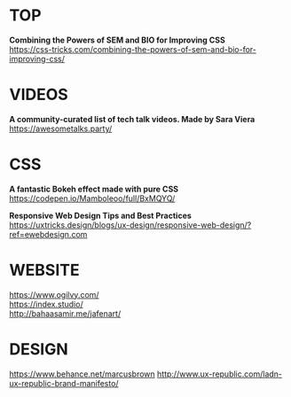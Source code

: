 # TOP

**Combining the Powers of SEM and BIO for Improving CSS**  
https://css-tricks.com/combining-the-powers-of-sem-and-bio-for-improving-css/


# VIDEOS

**A community-curated list of tech talk videos. Made by Sara Viera**  
https://awesometalks.party/


# CSS

**A fantastic Bokeh effect made with pure CSS**  
https://codepen.io/Mamboleoo/full/BxMQYQ/

**Responsive Web Design Tips and Best Practices**  
https://uxtricks.design/blogs/ux-design/responsive-web-design/?ref=ewebdesign.com


# WEBSITE

https://www.ogilvy.com/  
https://index.studio/  
http://bahaasamir.me/jafenart/  


# DESIGN

https://www.behance.net/marcusbrown
http://www.ux-republic.com/ladn-ux-republic-brand-manifesto/
